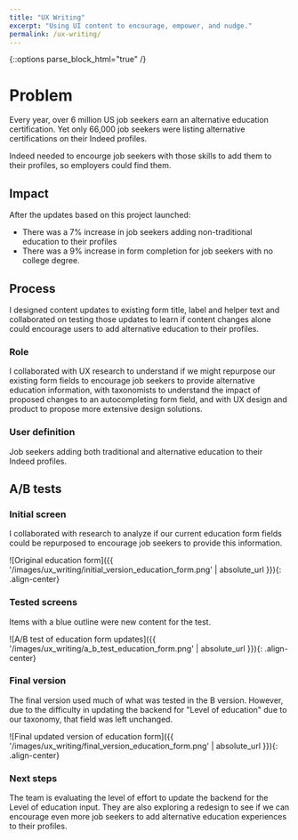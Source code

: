 ```yaml
---
title: "UX Writing"
excerpt: "Using UI content to encourage, empower, and nudge."
permalink: /ux-writing/
---
```

{::options parse_block_html="true" /}
<div class="portfolio-container">


# Problem
Every year, over 6 million US job seekers earn an alternative education certification. Yet only 66,000 job seekers were listing alternative certifications on their Indeed profiles.

Indeed needed to encourge job seekers with those skills to add them to their profiles, so employers could find them.

## Impact
After the updates based on this project launched:
- There was a 7% increase in job seekers adding non-traditional education to their profiles
- There was a 9% increase in form completion for job seekers with no college degree.

## Process
I designed content updates to existing form title, label and helper text and collaborated on testing those updates to learn if content changes alone could encourage users to add alternative education to their profiles.

### Role
I collaborated with UX research to understand if we might repurpose our existing form fields to encourage job seekers to provide alternative education information, with taxonomists to understand the impact of proposed changes to an autocompleting form field, and with UX design and product to propose more extensive design solutions.

### User definition
Job seekers adding both traditional and alternative education to their Indeed profiles.

## A/B tests

### Initial screen
I collaborated with research to analyze if our current education form fields could be repurposed to encourage job seekers to provide this information.

![Original education form]({{ '/images/ux_writing/initial_version_education_form.png' | absolute_url }}){: .align-center}

### Tested screens
Items with a blue outline were new content for the test.

![A/B test of education form updates]({{ '/images/ux_writing/a_b_test_education_form.png' | absolute_url }}){: .align-center}

### Final version
The final version used much of what was tested in the B version. However, due to the difficulty in updating the backend for "Level of education" due to our taxonomy, that field was left unchanged.

![Final updated version of education form]({{ '/images/ux_writing/final_version_education_form.png' | absolute_url }}){: .align-center}

### Next steps

The team is evaluating the level of effort to update the backend for the Level of education input. They are also exploring a redesign to see if we can encourage even more job seekers to add alternative education experiences to their profiles.

<br/>
</div>
